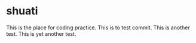# shuati
This is the place for coding practice.
This is to test commit.
This is another test.
This is yet another test.
